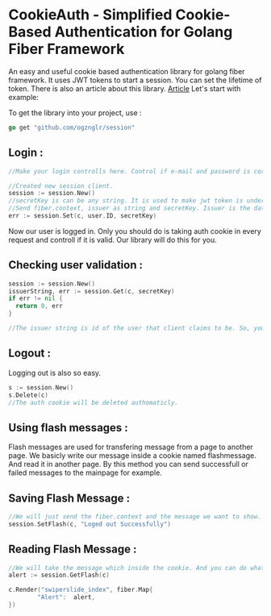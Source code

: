 # CookieAuth - Simplified Cookie-Based Authentication for Golang Fiber Framework
An easy and useful cookie based authentication library for golang fiber framework. It uses JWT tokens to start a session. You can set the lifetime of token.
There is also an article about this library. <a href = "https://oguzhanguler.dev/articles/Golang/authoantication-session-and-flash-message-with-golang-fiber">Article</a>
Let's start with example: 

To get the library into your project, use :
```go
go get "github.com/ogznglr/session"
```

<h2>Login :</h2>

```go
//Make your login controlls here. Control if e-mail and password is correct.

//Created new session client.
session := session.New()  
//secretKey is can be any string. It is used to make jwt token is understandable by only your server. 
//Send fiber.context, issuer as string and secretKey. Issuer is the data that we want to hide inside JWT token. It is user ID in this example.
err := session.Set(c, user.ID, secretKey)
```
Now our user is logged in. Only you should do is taking auth cookie in every request and controll if it is valid. Our library will do this for you. 


<h2>Checking user validation :</h2>

```go
session := session.New()
issuerString, err := session.Get(c, secretKey)
if err != nil {
  return 0, err
}

//The issuer string is id of the user that client claims to be. So, you can consider this is the user with that id, and do your staff. 
```

<h2>Logout :</h2>

Logging out is also so easy. 
```go
s := session.New()
s.Delete(c)
//The auth cookie will be deleted authomaticly.
```

<h2>Using flash messages : </h2>
Flash messages are used for transfering message from a page to another page. We basicly write our message inside a cookie named flashmessage. And read it in another page.
By this method you can send successfull or failed messages to the mainpage for example.

<h2>Saving Flash Message : </h2>

```go
//We will just send the fiber.context and the message we want to show.
session.SetFlash(c, "Loged out Successfully")
```

<h2>Reading Flash Message :</h2>

```go
//We will take the message which inside the cookie. And you can do whatever you want with it. I will send to the frontend. And i will handle there. 
alert := session.GetFlash(c)

c.Render("swiperslide_index", fiber.Map{
		"Alert":  alert,
})
```
